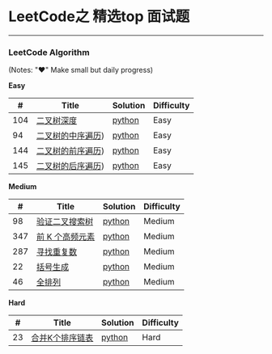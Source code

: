 # LeetCode之 精选top 面试题

---
 
 
### LeetCode Algorithm

(Notes: "&hearts;" Make small but daily progress)

**Easy**

| # | Title | Solution | Difficulty |
|---| ----- | -------- | ---------- |
|104|[二叉树深度](https://leetcode-cn.com/problems/maximum-depth-of-binary-tree/)| [python](./daily/104_2020-05-19.md)|Easy|
|94|[二叉树的中序遍历](https://leetcode-cn.com/problems/binary-tree-inorder-traversal/))| [python](./daily/94_2020-05-19.md)|Easy|
|144|[二叉树的前序遍历](https://leetcode-cn.com/problems/binary-tree-preorder-traversal/))| [python](./daily/144_2020-05-20.md)|Easy|
|145|[二叉树的后序遍历](https://leetcode-cn.com/problems/binary-tree-postorder-traversal/))| [python](./daily/145_2020-05-20.md)|Easy|
    



**Medium**

| # | Title | Solution | Difficulty |
|---| ----- | -------- | ---------- |
|98|[验证二叉搜索树](https://leetcode-cn.com/problems/validate-binary-search-tree/) | [python](./daily/98_2020-06-01.md)|Medium|
|347|[ 前 K 个高频元素](https://leetcode-cn.com/problems/top-k-frequent-elements/) | [python](./daily/347_2020-06-09.md)|Medium|
|287|[寻找重复数](https://leetcode-cn.com/problems/find-the-duplicate-number/)  | [python](./daily/287_2020-06-10.md)|Medium|
|22|[括号生成](https://leetcode-cn.com/problems/generate-parentheses/)| [python](./daily/22_2020-06-10.md)|Medium|
|46|[全排列](https://leetcode-cn.com/problems/permutations/)| [python](./daily/46_2020-06-11.md)|Medium|


**Hard**

| # | Title | Solution | Difficulty |
|---| ----- | -------- | ---------- |
|23|[合并K个排序链表](https://leetcode-cn.com/problems/merge-k-sorted-lists/) | [python](./daily/23_2020-05-03.md)|Hard|
 